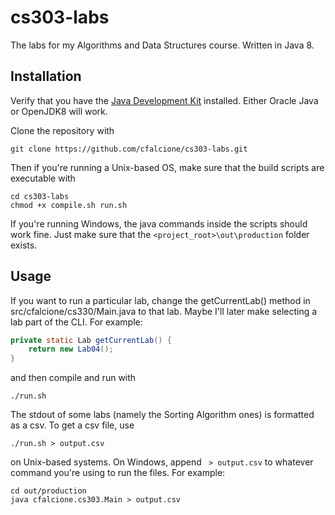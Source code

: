 # cs303-labs
The labs for my Algorithms and Data Structures course. Written in Java 8.

## Installation
Verify that you have the <a href="http://bfy.tw/G2N8">Java Development Kit</a> installed. Either Oracle Java or OpenJDK8 will work.

Clone the repository with
```
git clone https://github.com/cfalcione/cs303-labs.git
```

Then if you're running a Unix-based OS, make sure that the build scripts are executable with
```
cd cs303-labs
chmod +x compile.sh run.sh
```
If you're running Windows, the java commands inside the scripts should work fine. Just make sure that the `<project_root>\out\production` folder exists.

## Usage
If you want to run a particular lab, change the getCurrentLab() method in src/cfalcione/cs330/Main.java to that lab. Maybe I'll later make selecting a lab part of the CLI.
For example:
```java
private static Lab getCurrentLab() {
    return new Lab04();
}
```
and then compile and run with
```
./run.sh
```


The stdout of some labs (namely the Sorting Algorithm ones) is formatted as a csv. To get a csv file, use
```
./run.sh > output.csv
```
on Unix-based systems. On Windows, append ` > output.csv` to whatever command you're using to run the files. For example:
```
cd out/production
java cfalcione.cs303.Main > output.csv
```
